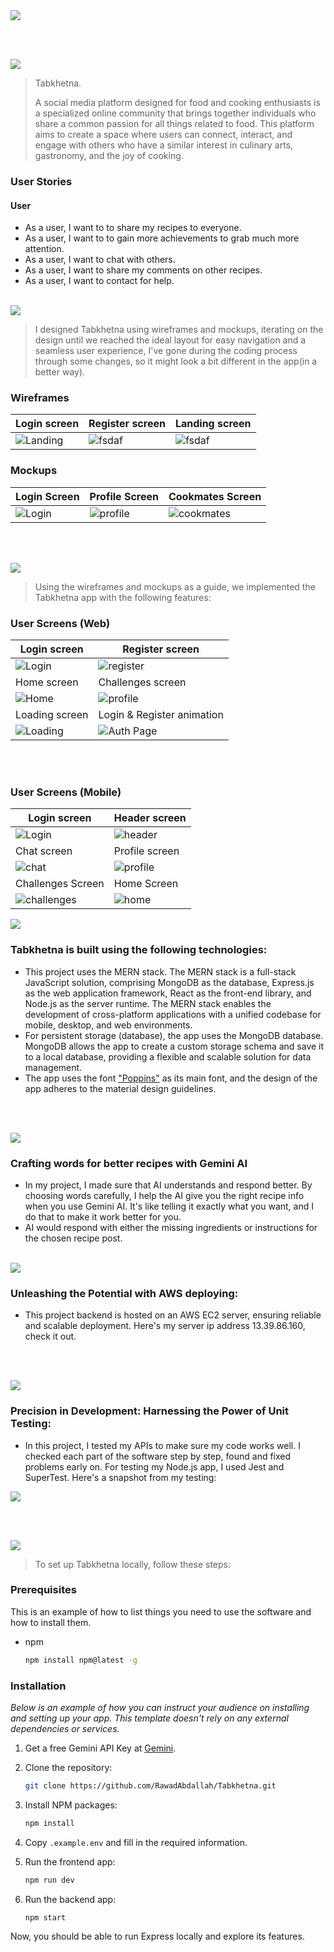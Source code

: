 <img src="./readme/title1.svg"/>

<br><br>

<!-- project philosophy -->
<img src="./readme/title2.svg"/>

> Tabkhetna.
>
> A social media platform designed for food and cooking enthusiasts is a specialized online community that brings together individuals who share a common passion for all things related to food. This platform aims to create a space where users can connect, interact, and engage with others who have a similar interest in culinary arts, gastronomy, and the joy of cooking.

### User Stories

#### User

- As a user, I want to to share my recipes to everyone.
- As a user, I want to to gain more achievements to grab much more attention.
- As a user, I want to chat with others.
- As a user, I want to share my comments on other recipes.
- As a user, I want to contact for help.

<br>

<!-- Prototyping -->
<img src="./readme/title3.svg"/>


> I designed Tabkhetna using wireframes and mockups, iterating on the design until we reached the ideal layout for easy navigation and a seamless user experience, I've gone during the coding process through some changes, so it might look a bit different in the app(in a better way).

### Wireframes

| Login screen  | Register screen |  Landing screen |
| ---| ---| ---|
| ![Landing](./readme/demo/wireframes/login_wireframe.png) | ![fsdaf](./readme/demo/wireframes/register_wireframe.png) | ![fsdaf](./readme/demo/wireframes/home_wireframe.png) |



### Mockups


| Login Screen  | Profile Screen | Cookmates Screen |
| ---| ---| ---|
| ![Login](./readme/demo/mockups/login.png) | ![profile](./readme/demo/mockups/profile.png) | ![cookmates](./readme/demo/mockups/cookmates.png) 
<br><br>

<!-- Implementation -->
<img src="./readme/title5.svg"/>

> Using the wireframes and mockups as a guide, we implemented the Tabkhetna app with the following features:

### User Screens (Web)

| Login screen  | Register screen |
| ---| ---|
| ![Login](./readme/demo/login.png) | ![register](./readme/demo/register.png) |
| Home screen  | Challenges screen |
| ![Home](./readme/demo/home.png) | ![profile](./readme/demo/screens/challenges.png) |
| Loading screen | Login & Register animation
| ![Loading](./readme/demo/screens/loading.gif) | ![Auth Page](./readme/demo/screens/loginregister.gif)

<br><br>

### User Screens (Mobile)

| Login screen  | Header screen |
| ---| ---|
| ![Login](./readme/demo/screens/login-mobile.png) | ![header](./readme/demo/screens/header.gif) |
| Chat screen  | Profile screen |
| ![chat](./readme/demo/screens/chat-mobile.gif) | ![profile](./readme/demo/screens/profile-mobile.png) 
| Challenges Screen | Home Screen
| ![challenges](./readme/demo/screens/challenges-mobile.png) | ![home](./readme/demo/screens/home-mobile.png)




<!-- Tech stack -->
<img src="./readme/title4.svg"/>


### Tabkhetna is built using the following technologies:

- This project uses the MERN stack. The MERN stack is a full-stack JavaScript solution, comprising MongoDB as the database, Express.js as the web application framework, React as the front-end library, and Node.js as the server runtime. The MERN stack enables the development of cross-platform applications with a unified codebase for mobile, desktop, and web environments.
- For persistent storage (database), the app uses the MongoDB database. MongoDB allows the app to create a custom storage schema and save it to a local database, providing a flexible and scalable solution for data management.
- The app uses the font ["Poppins"](https://fonts.google.com/specimen/Poppins) as its main font, and the design of the app adheres to the material design guidelines.

<br><br>

<!-- Prompt Engineering -->
<img src="./readme/title7.svg"/>

### Crafting words for better recipes with Gemini AI

- In my project, I made sure that AI understands and respond better. By choosing words carefully, I help the AI give you the right recipe info when you use Gemini AI. It's like telling it exactly what you want, and I do that to make it work better for you.
- AI would respond with either the missing ingredients or instructions for the chosen recipe post.
<br><br>
<!-- AWS Deployment -->
<img src="./readme/title8.svg"/>

###   Unleashing the Potential with AWS deploying:
- This project backend is hosted on an AWS EC2 server, ensuring reliable and scalable deployment. Here's my server ip address 13.39.86.160, check it out.


<br><br>

<!-- Unit Testing -->
<img src="./readme/title9.svg"/>

###  Precision in Development: Harnessing the Power of Unit Testing:

- In this project, I tested my APIs to make sure my code works well. I checked each part of the software step by step, found and fixed problems early on. For testing my Node.js app, I used Jest and SuperTest. Here's a snapshot from my testing: 

<img src="./readme/tests.png">

<br><br>


<!-- How to run -->
<img src="./readme/title6.svg"/>

> To set up Tabkhetna locally, follow these steps:

### Prerequisites

This is an example of how to list things you need to use the software and how to install them.
* npm
  ```sh
  npm install npm@latest -g
  ```

### Installation

_Below is an example of how you can instruct your audience on installing and setting up your app. This template doesn't rely on any external dependencies or services._

1. Get a free Gemini API Key at [Gemini](https://www.gemini.com/).
2. Clone the repository:

    ```bash
    git clone https://github.com/RawadAbdallah/Tabkhetna.git
    ```

3. Install NPM packages:

    ```bash
    npm install
    ```

4. Copy `.example.env` and fill in the required information.
5. Run the frontend app:
   ```bash
   npm run dev
   ```
6. Run the backend app:
   ```bash
   npm start
   ```


Now, you should be able to run Express locally and explore its features.
